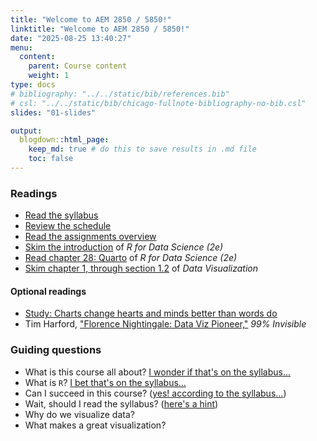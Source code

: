 ```yaml
---
title: "Welcome to AEM 2850 / 5850!"
linktitle: "Welcome to AEM 2850 / 5850!"
date: "2025-08-25 13:40:27"
menu:
  content:
    parent: Course content
    weight: 1
type: docs
# bibliography: "../../static/bib/references.bib"
# csl: "../../static/bib/chicago-fullnote-bibliography-no-bib.csl"
slides: "01-slides"

output:
  blogdown::html_page:
    keep_md: true # do this to save results in .md file
    toc: false
---
```


### Readings

- [Read the syllabus](/syllabus/)
- [Review the schedule](/schedule/)
- [Read the assignments overview](/assignment/)
- <i class="fas fa-book"></i> [Skim the introduction](https://r4ds.hadley.nz/intro.html) of *R for Data Science (2e)*
- <i class="fas fa-book"></i> [Read chapter 28: Quarto](https://r4ds.hadley.nz/quarto.html) of *R for Data Science (2e)*
- <i class="fas fa-book"></i> [Skim chapter 1, through section 1.2](http://socviz.co/lookatdata.html) of *Data Visualization*

#### Optional readings

- <i class="fas fa-external-link-square-alt"></i> [Study: Charts change hearts and minds better than words do](https://www.washingtonpost.com/news/wonk/wp/2018/06/15/study-charts-change-hearts-and-minds-better-than-words-do/?utm_term=.4474599c0d5e)
- <i class="fas fa-podcast"></i> Tim Harford, ["Florence Nightingale: Data Viz Pioneer,"](https://99percentinvisible.org/episode/florence-nightingale-data-viz-pioneer/) *99% Invisible*


### Guiding questions

<!-- *You don’t need to answer all of these—or even any of them! These are just here to help guide your thinking.* -->

- What is this course all about? [I wonder if that's on the syllabus...](/syllabus/#course-overview)
- What is `R`? [I bet that's on the syllabus...](/syllabus/#course-materials)
- Can I succeed in this course? ([yes! according to the syllabus...](/syllabus/#success-in-this-course))
- Wait, should I read the syllabus? ([here's a hint](https://www.cameo.com/v/5f2b392a0299b100202e624a?utm_campaign=video_share_to_copy))
- Why do we visualize data?
- What makes a great visualization?

<!-- - What are objects? -->
<!-- - What is assignment? -->
<!-- - What are some advantages of writing scripts vs working in the console? -->
<!-- - What are some differences between `.R` scripts and `.qmd` files? -->


<!-- ### Teaser data -->

<!-- Click the links to download the following files and then follow the instructions from the slides: -->
<!-- - [Weather stations in NY](/slides/data/01-slides/ny-stations.csv) -->
<!-- - [Weather in NY in 2024](/slides/data/01-slides/ny-weather-2024.csv) -->
<!-- - [Weather in NY in 2025](/slides/data/01-slides/ny-weather-2025.csv) -->

<!-- Depending on your browser you may need `File > Save As...` to download the files in their source format (`.csv`). -->

<!-- ### Slides -->

<!-- The slides for today's lesson are available online as an HTML file. Use the buttons below to open the slides either as an interactive website or as a static PDF (for printing or storing for later). -->

<!-- {{< blogdown/slide-buttons >}} -->

<!-- **Fun fact**: If you type <kbd>?</kbd> (or <kbd>shift</kbd> + <kbd>/</kbd>) while going through the slides, you can see a list of special slide-specific commands. -->
